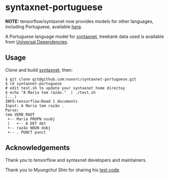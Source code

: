 
# syntaxnet-portuguese

**NOTE:** tensorflow/syntaxnet now provides models for other languages,
including Portuguese, available [here](https://github.com/tensorflow/models/blob/master/syntaxnet/universal.md).

A Portuguese language model for [syntaxnet](https://github.com/tensorflow/models/tree/master/syntaxnet),
treebank data used is available from [Universal Dependencies](http://universaldependencies.org/).

## Usage

Clone and build [syntaxnet](https://github.com/tensorflow/models/tree/master/syntaxnet), then:

    $ git clone git@github.com:nunorc/syntaxnet-portuguese.git
    $ cd syntaxnet-portuguese
    # edit test.sh to update your syntaxnet home directoy
    $ echo "A Maria tem razão."  | ./test.sh 
    (...)
    INFO:tensorflow:Read 1 documents
    Input: A Maria tem razão .
    Parse:
    tem VERB ROOT
     +-- Maria PROPN nsubj
     |   +-- A DET det
     +-- razão NOUN dobj
     +-- . PUNCT punct

## Acknowledgements

Thank you to tensorflow and syntaxnet developers and maintainers.

Thank you to Myungchul Shin for sharing his [test code](https://github.com/dsindex/syntaxnet).

